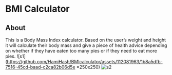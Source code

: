 #  BMI Calculator

## About

This is a Body Mass Index calculator. Based on the user’s weight and height it will calculate their body mass and give a piece of health advice depending on whether if they have eaten too many pies or if they need to eat more pies. 
![s1](https://github.com/HamiHash/BMIcalculator/assets/112081963/1b8a5dfb-7516-45cd-baad-c2ca82b06d5e =250x250) ![s2](https://github.com/HamiHash/BMIcalculator/assets/112081963/abd8ac4a-8a3a-494b-8f2d-bf57e8e98bec)

